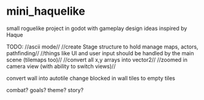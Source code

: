 # mini_haquelike

small roguelike project in godot with gameplay design ideas inspired by Haque

TODO:
//ascii mode//
//create Stage structure to hold manage maps, actors, pathfinding//
//things like UI and user input should be handled by the main scene (tilemaps too)//
//convert all x,y arrays into vector2//
//zoomed in camera view (with ability to switch views)//

convert wall into autotile
change blocked in wall tiles to empty tiles

combat? goals? theme? story?
